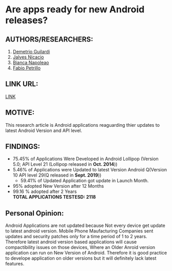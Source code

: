 # Are apps ready for new Android releases?
## AUTHORS/RESEARCHERS:
1. [Demetrio Guilardi](https://conf.researchr.org/profile/mobilesoft-2020/demetrioguilardi1)
2. [Jalves Nicacio](https://conf.researchr.org/profile/mobilesoft-2020/jalvesnicacio)
3. [Bianca Napoleao](https://conf.researchr.org/profile/mobilesoft-2020/biancanapoleao)
4. [Fabio Petrillo](https://conf.researchr.org/profile/mobilesoft-2020/fabiopetrillo)
## LINK URL:
[LINK](https://conf.researchr.org/details/mobilesoft-2020/mobilesoft-2020-technical-papers/8/Are-apps-ready-for-new-Android-releases-)
## MOTIVE:
  This research article is Android applications reaguarding thier updates to latest Android Version and API level.
## FINDINGS:
  
  * 75.45% of Applications Were Developed in Android Lollipop (Version 5.0; API Level 21 (Lollipop released in <b>Oct. 2014</b>))
  * 5.46% of Applications were Updated to latest Version Android Q(Version 10 API level 29(Q released in <b>Sept. 2019</b>))
    * 59.41% of Updated Application got update in Launch Month.
  * 95% adopted New Version after 12 Months
  * 99.16 % adopted after 2 Years<br/>
  <b>TOTAL APPLICATIONS TESTESD: 2118</b>
  ## Personal Opinion:
   Android Applications are not updated because Not every device get update to latest android version. Mobile Phone Maufacturing Companies sent updates and security patches only for a time period of 1 to 2 years. Therefore latest android version based applications will cause compactibility issues on those devices, Where an Older Anroid version application can run on New Version of Android. Therefore it is good practice to develope application on older versions but it will definitely lack latest features.


